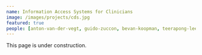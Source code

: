 ```yaml
---
name: Information Access Systems for Clinicians
image: /images/projects/cds.jpg
featured: true
people: [anton-van-der-vegt, guido-zuccon, bevan-koopman, teerapong-leelanupab, shuai-wang, shengyao-zhuang, ekaterina-khramtsova, jonathan-j-ross, monica-noselli]
---
```


This page is under construction.

